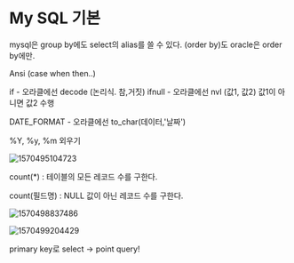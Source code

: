# My SQL 기본

mysql은 group by에도 select의 alias를 쓸 수 있다. (order by)도
oracle은 order by에만.

Ansi (case when then..)

if - 오라클에선 decode (논리식. 참,거짓)
ifnull - 오라클에선 nvl (값1, 값2) 값1이 아니면 값2 수행

DATE_FORMAT - 오라클에선 to_char(데이터,'날짜')

%Y, %y, %m 외우기

![1570495104723](C:\Users\student\AppData\Roaming\Typora\typora-user-images\1570495104723.png)



count(*) : 테이블의 모든 레코드 수를 구한다.

count(필드명) : NULL 값이 아닌 레코드 수를 구한다.



![1570498837486](C:\Users\student\AppData\Roaming\Typora\typora-user-images\1570498837486.png)



![1570499204429](C:\Users\student\AppData\Roaming\Typora\typora-user-images\1570499204429.png)



primary key로 select -> point query!